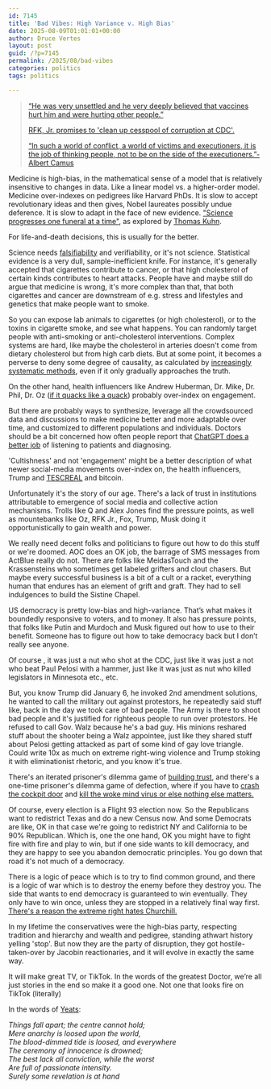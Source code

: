```yaml
---
id: 7145
title: 'Bad Vibes: High Variance v. High Bias'
date: 2025-08-09T01:01:01+00:00
author: Druce Vertes
layout: post
guid: /?p=7145
permalink: /2025/08/bad-vibes
categories: politics
tags: politics

---
```


>[“He was very unsettled and he very deeply believed that vaccines hurt him and were hurting other people.”](https://www.ajc.com/news/2025/08/active-shooter-reported-on-emory-university-campus/)
>
>[RFK, Jr. promises to 'clean up cesspool of corruption at CDC'.](https://www.gbnews.com/politics/us/rfk-promises-clean-cesspool-corruption-cdc)
>
>[“In such a world of conflict, a world of victims and executioners, it is the job of thinking people, not to be on the side of the executioners.”- Albert Camus](https://www.goodreads.com/quotes/78721-in-such-a-world-of-conflict-a-world-of-victims)

<!--more-->

Medicine is high-bias, in the mathematical sense of a model that is relatively insensitive to changes in data. Like a linear model vs. a higher-order model. Medicine over-indexes on pedigrees like Harvard PhDs. It is slow to accept revolutionary ideas and then gives, Nobel laureates possibly undue deference. It is slow to adapt in the face of new evidence. ["Science progresses one funeral at a time"](https://en.wikipedia.org/wiki/Planck%27s_principle), as explored by [Thomas Kuhn](https://en.wikipedia.org/wiki/The_Structure_of_Scientific_Revolutions).

For life-and-death decisions, this is usually for the better.

Science needs [falsifiability](https://en.wikipedia.org/wiki/Falsifiability) and verifiability, or it's not science. Statistical evidence is a very dull, sample-inefficient knife. For instance, it's generally accepted that cigarettes contribute to cancer, or that high cholesterol of certain kinds contributes to heart attacks. People have and maybe still do argue that medicine is wrong, it's more complex than that, that both cigarettes and cancer are downstream of e.g. stress and lifestyles and genetics that make people want to smoke. 

So you can expose lab animals to cigarettes (or high cholesterol), or to the toxins in cigarette smoke, and see what happens. You can randomly target people with anti-smoking or anti-cholesterol interventions. Complex systems are hard, like maybe the cholesterol in arteries doesn't come from dietary cholesterol but from high carb diets. But at some point, it becomes a perverse to deny some degree of causality, as calculated by [increasingly systematic methods](https://www.amazon.com/Book-Why-Science-Cause-Effect/dp/046509760X), even if it only gradually approaches the truth.

On the other hand, health influencers like Andrew Huberman, Dr. Mike, Dr. Phil, Dr. Oz ([if it quacks like a quack](https://www.nbcnews.com/health/health-news/dr-mehmet-oz-health-claims-controversial-medicare-trump-rcna181085)) probably over-index on engagement. 

But there are probably ways to synthesize, leverage all the crowdsourced data and discussions to make medicine better and more adaptable over time, and customized to different populations and individuals. Doctors should be a bit concerned how often people report that [ChatGPT does a better job](https://pubmed.ncbi.nlm.nih.gov/37115527/) of listening to patients and diagnosing.

'Cultishness' and not 'engagement' might be a better description of what newer social-media movements over-index on, the health influencers, Trump and [TESCREAL](https://en.wikipedia.org/wiki/TESCREAL) and bitcoin.

Unfortunately it's the story of our age. There's a lack of trust in institutions attributable to emergence of social media and collective action mechanisms. Trolls like Q and Alex Jones find the pressure points, as well as mountebanks like Oz, RFK Jr., Fox, Trump, Musk doing it opportunistically to gain wealth and power.

We really need decent folks and politicians to figure out how to do this stuff or we're doomed. AOC does an OK job, the barrage of SMS messages from ActBlue really do not. There are folks like MeidasTouch and the Krassensteins who sometimes get labeled grifters and clout chasers. But maybe every successful business is a bit of a cult or a racket, everything human that endures has an element of grift and graft. They had to sell indulgences to build the Sistine Chapel.

US democracy is pretty low-bias and high-variance. That’s what makes it boundedly responsive to voters, and to money. It also has pressure points, that folks like Putin and Murdoch and Musk figured out how to use to their benefit. Someone has to figure out how to take democracy back but I don’t really see anyone.

Of course , it was just a nut who shot at the CDC, just like it was just a not who beat Paul Pelosi with a hammer, just like it was just as nut who killed legislators in Minnesota etc., etc.

But, you know Trump did January 6, he invoked 2nd amendment solutions, he wanted to call the military out against protestors, he repeatedly said stuff like, back in the day we took care of bad people. The Army is there to shoot bad people and it's justified for righteous people to run over protestors. He refused to call Gov. Walz because he's a bad guy. His minions reshared stuff about the shooter being a Walz appointee, just like they shared stuff about Pelosi getting attacked as part of some kind of gay love triangle. Could write 10x as much on extreme right-wing violence and Trump stoking it with eliminationist rhetoric, and you know it's true.

There's an iterated prisoner's dilemma game of [building trust](https://ncase.me/trust/), and there's a one-time prisoner's dilemma game of defection, where if you have to [crash the cockpit door](https://claremontreviewofbooks.com/digital/the-flight-93-election/) and [kill the woke mind virus or else nothing else matters.](https://x.com/elonmusk/status/1602278477234728960)

Of course, every election is a Flight 93 election now. So the Republicans want to redistrict Texas and do a new Census now. And some Democrats are like, OK in that case we're going to redistrict NY and California to be 90% Republican. Which is, one the one hand, OK you might have to fight fire with fire and play to win, but if one side wants to kill democracy, and they are happy to see you abandon democratic principles. You go down that road it's not much of a democracy.

There is a logic of peace which is to try to find common ground, and there is a logic of war which is to destroy the enemy before they destroy you. The side that wants to end democracy is guaranteed to win eventually. They only have to win once, unless they are stopped in a relatively final way first. [There's a reason the extreme right hates Churchill.](https://www.wsj.com/politics/why-the-far-right-hates-churchill-20fdc710?gaa_at=eafs&gaa_n=ASWzDAgJ0Vd-2KKrQSfn6gkC1byk4l8wpt50egt7i1Z-fkeu4Dfyhe-C1sIcNF9Mrbg%3D&gaa_ts=6897a3f1&gaa_sig=DbVUztaqu8_djfBklE1RmfNnXO_uGcmZVTtHFA4MyQDiqcYMd6n-rRUJi-_JqfLT7vju2fzSkLoTmgBwI776QA%3D%3D)

In my lifetime the conservatives were the high-bias party, respecting tradition and hierarchy and wealth and pedigree, standing athwart history yelling 'stop'. But now they are the party of disruption, they got hostile-taken-over by Jacobin reactionaries, and it will evolve in exactly the same way.

It will make great TV, or TikTok. In the words of the greatest Doctor, we’re all just stories in the end so make it a good one. Not one that looks fire on TikTok (literally)

In the words of [Yeats](https://www.poetryfoundation.org/poems/43290/the-second-coming):

*Things fall apart; the centre cannot hold;*  
*Mere anarchy is loosed upon the world,*  
*The blood-dimmed tide is loosed, and everywhere*     
*The ceremony of innocence is drowned;*  
*The best lack all conviction, while the worst*     
*Are full of passionate intensity.*  
*Surely some revelation is at hand*




